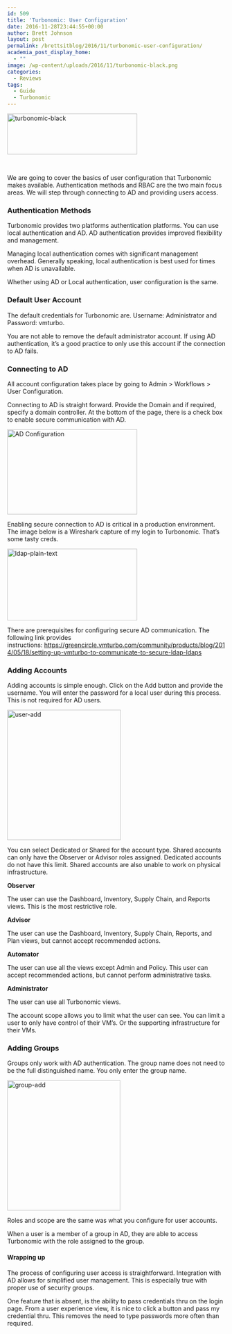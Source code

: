 ```yaml
---
id: 509
title: 'Turbonomic: User Configuration'
date: 2016-11-28T23:44:55+00:00
author: Brett Johnson
layout: post
permalink: /brettsitblog/2016/11/turbonomic-user-configuration/
academia_post_display_home:
  - ""
image: /wp-content/uploads/2016/11/turbonomic-black.png
categories:
  - Reviews
tags:
  - Guide
  - Turbonomic
---
```

<img class="alignnone size-medium wp-image-514" src="https://sdbrett.com/BrettsITBlog/wp-content/uploads/2016/11/turbonomic-black-300x94.png" alt="turbonomic-black" width="300" height="94" srcset="https://sdbrett.com/assets/images2016/11/turbonomic-black-300x94.png 300w, https://sdbrett.com/assets/images2016/11/turbonomic-black-260x81.png 260w, https://sdbrett.com/assets/images2016/11/turbonomic-black.png 540w" sizes="(max-width: 300px) 100vw, 300px" />

&nbsp;

We are going to cover the basics of user configuration that Turbonomic makes available. Authentication methods and RBAC are the two main focus areas. We will step through connecting to AD and providing users access.

### Authentication Methods

Turbonomic provides two platforms authentication platforms. You can use local authentication and AD. AD authentication provides improved flexibility and management.

Managing local authentication comes with significant management overhead. Generally speaking, local authentication is best used for times when AD is unavailable.

Whether using AD or Local authentication, user configuration is the same.

### Default User Account

The default credentials for Turbonomic are. Username: Administrator and Password: vmturbo.

You are not able to remove the default administrator account. If using AD authentication, it&#8217;s a good practice to only use this account if the connection to AD fails.

### Connecting to AD

All account configuration takes place by going to Admin > Workflows > User Configuration.

Connecting to AD is straight forward. Provide the Domain and if required, specify a domain controller. At the bottom of the page, there is a check box to enable secure communication with AD.

[<img class="alignnone wp-image-513 size-medium" src="https://sdbrett.com/BrettsITBlog/wp-content/uploads/2016/11/AD-config-300x196.png" alt="AD Configuration" width="300" height="196" srcset="https://sdbrett.com/assets/images2016/11/AD-config-300x196.png 300w, https://sdbrett.com/assets/images2016/11/AD-config-260x170.png 260w, https://sdbrett.com/assets/images2016/11/AD-config.png 509w" sizes="(max-width: 300px) 100vw, 300px" />](https://sdbrett.com/BrettsITBlog/wp-content/uploads/2016/11/AD-config.png)

Enabling secure connection to AD is critical in a production environment. The image below is a Wireshark capture of my login to Turbonomic. That&#8217;s some tasty creds.

[<img class="alignnone wp-image-511 size-medium" src="https://sdbrett.com/BrettsITBlog/wp-content/uploads/2016/11/LDAP-plain-text-300x165.png" alt="ldap-plain-text" width="300" height="165" srcset="https://sdbrett.com/assets/images2016/11/LDAP-plain-text-300x165.png 300w, https://sdbrett.com/assets/images2016/11/LDAP-plain-text-260x143.png 260w, https://sdbrett.com/assets/images2016/11/LDAP-plain-text.png 540w" sizes="(max-width: 300px) 100vw, 300px" />](https://sdbrett.com/BrettsITBlog/wp-content/uploads/2016/11/LDAP-plain-text.png)

There are prerequisites for configuring secure AD communication. The following link provides instructions: <https://greencircle.vmturbo.com/community/products/blog/2014/05/18/setting-up-vmturbo-to-communicate-to-secure-ldap-ldaps>

### Adding Accounts

Adding accounts is simple enough. Click on the Add button and provide the username. You will enter the password for a local user during this process. This is not required for AD users.

[<img class="alignnone wp-image-512 size-medium" src="https://sdbrett.com/BrettsITBlog/wp-content/uploads/2016/11/User-add-262x300.png" alt="user-add" width="262" height="300" srcset="https://sdbrett.com/assets/images2016/11/User-add-262x300.png 262w, https://sdbrett.com/assets/images2016/11/User-add-260x297.png 260w, https://sdbrett.com/assets/images2016/11/User-add.png 431w" sizes="(max-width: 262px) 100vw, 262px" />](https://sdbrett.com/BrettsITBlog/wp-content/uploads/2016/11/User-add.png)

You can select Dedicated or Shared for the account type. Shared accounts can only have the Observer or Advisor roles assigned. Dedicated accounts do not have this limit. Shared accounts are also unable to work on physical infrastructure.

**Observer**
  
The user can use the Dashboard, Inventory, Supply Chain, and Reports views. This is the most restrictive role.
  
**Advisor**
  
The user can use the Dashboard, Inventory, Supply Chain, Reports, and Plan views, but cannot accept recommended actions.
  
**Automator**
  
The user can use all the views except Admin and Policy. This user can accept recommended actions, but cannot perform administrative tasks.
  
**Administrator**
  
The user can use all Turbonomic views.

The account scope allows you to limit what the user can see. You can limit a user to only have control of their VM&#8217;s. Or the supporting infrastructure for their VMs.

### Adding Groups

Groups only work with AD authentication. The group name does not need to be the full distinguished name. You only enter the group name.

[<img class="alignnone wp-image-510 size-medium" src="https://sdbrett.com/BrettsITBlog/wp-content/uploads/2016/11/Group-Add-261x300.png" alt="group-add" width="261" height="300" srcset="https://sdbrett.com/assets/images2016/11/Group-Add-261x300.png 261w, https://sdbrett.com/assets/images2016/11/Group-Add-260x299.png 260w, https://sdbrett.com/assets/images2016/11/Group-Add.png 432w" sizes="(max-width: 261px) 100vw, 261px" />](https://sdbrett.com/BrettsITBlog/wp-content/uploads/2016/11/Group-Add.png)

Roles and scope are the same was what you configure for user accounts.

When a user is a member of a group in AD, they are able to access Turbonomic with the role assigned to the group.

#### Wrapping up

The process of configuring user access is straightforward. Integration with AD allows for simplified user management. This is especially true with proper use of security groups.

One feature that is absent, is the ability to pass credentials thru on the login page. From a user experience view, it is nice to click a button and pass my credential thru. This removes the need to type passwords more often than required.